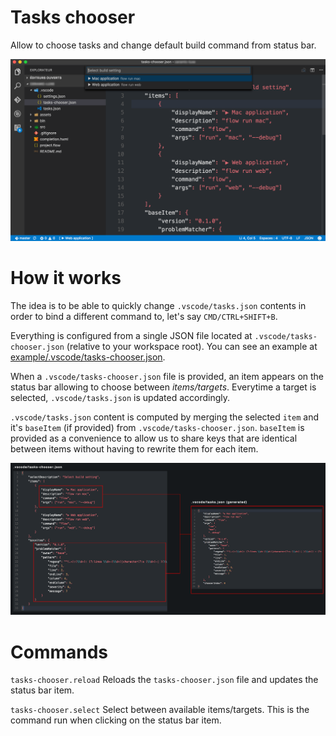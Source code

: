 # Tasks chooser

Allow to choose tasks and change default build command from status bar.

![Screenshot](/docs/screenshot.png)

# How it works

The idea is to be able to quickly change `.vscode/tasks.json` contents in order to bind a different command to, let's say `CMD/CTRL+SHIFT+B`.

Everything is configured from a single JSON file located at `.vscode/tasks-chooser.json` (relative to your workspace root).
You can see an example at [example/.vscode/tasks-chooser.json](https://github.com/jeremyfa/vscode-tasks-chooser/tree/master/example/.vscode/tasks-chooser.json).

When a `.vscode/tasks-chooser.json` file is provided, an item appears on the status bar allowing to choose between _items/targets_.
Everytime a target is selected, `.vscode/tasks.json` is updated accordingly.

`.vscode/tasks.json` content is computed by merging the selected `item` and it's `baseItem` (if provided) from `.vscode/tasks-chooser.json`.
`baseItem` is provided as a convenience to allow us to share keys that are identical between items without having to rewrite them for each item.

![How it works](/docs/howitworks.png)

# Commands

`tasks-chooser.reload` Reloads the `tasks-chooser.json` file and updates the status bar item.

`tasks-chooser.select` Select between available items/targets. This is the command run when clicking on the status bar item.
